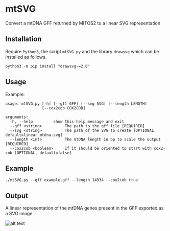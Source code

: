 # mtSVG

Convert a mtDNA GFF returned by MITOS2 to a linear SVG representation

## Installation

Require `Python3`, the script `mtSVG.py` and the library `drawsvg` which can be installed as follows. 

```
python3 -m pip install "drawsvg~=2.0"
```

## Usage

Example:
```
usage: mtSVG.py [-h] [--gff GFF] [--svg SVG] [--length LENGTH]
                [--cox2cob COX2COB]
                
arguments:
  -h, --help         show this help message and exit
  --gff <string>          The path to the gff file [REQUIRED]
  --svg <string>          The path of the SVG to create [OPTIONAL, default=linear_mtdna.svg]
  --length <int>          The mtDNA length in bp to scale the output [REQUIRED]
  --cox2cob <boolean>     If it should be oriented to start with cox2-cob [OPTIONAL, default=false]
```

## Example

```
./mtSVG.py --gff example.gff --length 14934 --cox2cob true
```

## Output

A linear representation of the mtDNA genes present in the GFF exported as a SVG image.

![alt text](https://rehost.diberie.com/Picture/Get/f/177361)

